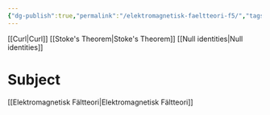 ```yaml
---
{"dg-publish":true,"permalink":"/elektromagnetisk-faeltteori-f5/","tags":["föreläsning","elektromagnetiskfältteori"]}
---
```



[[Curl\|Curl]] 
[[Stoke's Theorem\|Stoke's Theorem]]
[[Null identities\|Null identities]]


# Subject
[[Elektromagnetisk Fältteori\|Elektromagnetisk Fältteori]]
